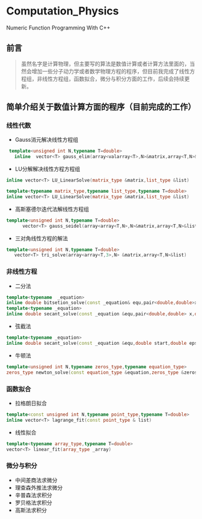 # Computation_Physics
Numeric Function Programming With C++ 
## 前言
> 虽然名字是计算物理，但主要写的算法是数值计算或者计算方法里面的，当然会增加一些分子动力学或者数学物理方程的程序，但目前我完成了线性方程组，非线性方程组，函数拟合，微分与积分方面的工作，后续会持续更新。

## 简单介绍关于数值计算方面的程序（目前完成的工作）  



### 线性代数
+ Gauss消元解决线性方程组  
```C++
 template<unsigned int N,typename T=double>
   inline  vector<T> gauss_elim(array<valarray<T>,N>&matrix,array<T,N>&list)
```
+ LU分解解决线性方程方程组
```C++
inline vector<T> LU_LinearSolve(matrix_type &matrix,list_type &list)

template<typename matrix_type,typename list_type,typename T=double>
inline vector<T> LU_LinearSolve(matrix_type &matrix,list_type &list)
```
+ 高斯塞德尔迭代法解线性方程组
```C++
template<unsigned int N,typename T=double>
      vector<T> gauss_seidel(array<array<T,N>,N>&matrix,array<T,N>&list,T delta=1e-5,int maxl=1000,double w=1.46)
```
+ 三对角线性方程的解法
```C++
template<unsigned int N,typename T=double>
   vector<T> tri_solve(array<array<T,3>,N> &matrix,array<T,N>&list)
```

### 非线性方程
+ 二分法
```C++
template<typename  _equation>
inline double bitsetion_solve(const _equation& equ,pair<double,double>x,double eps=1e-5)
template<typename _equation>
inline double secant_solve(const _equation &equ,pair<double,double> x,double eps=1e-5,int nmax=1000)
```
+ 弦截法 
``` C++
template<typename _equation>
inline double secant_solve(const _equation &equ,double start,double eps=1e-5,int nmax=1000,double delta=1e-1)
```
+ 牛顿法
```C++
template<unsigned int N,typename zeros_type,typename equation_type>
zeros_type newton_solve(const equation_type &equation,zeros_type &zeros,double w=1e-9,double eps=1e-7,int nmax=1000)
```
### 函数拟合
+ 拉格朗日拟合 
```C++
template<const unsigned int N,typename point_type,typename T=double>
inline vector<T> lagrange_fit(const point_type & list)
```
+ 线性拟合
```C++
template<typename array_type,typename T=double>
vector<T> linear_fit(array_type _array)
```

### 微分与积分
+ 中间差商法求微分
+ 理查森外推法求微分
+ 辛普森法求积分
+ 罗贝格法求积分
+ 高斯法求积分